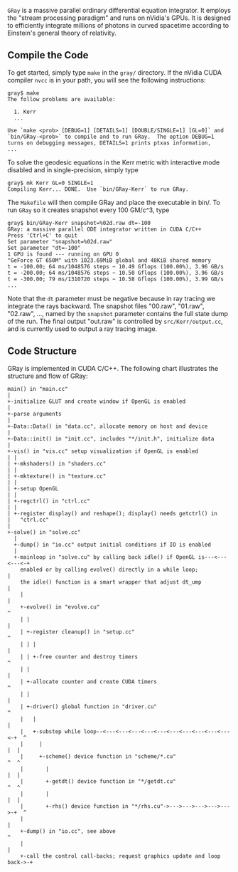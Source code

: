 `GRay` is a massive parallel ordinary differential equation
integrator.  It employs the "stream processing paradigm" and runs on
nVidia's GPUs.  It is designed to efficiently integrate millions of
photons in curved spacetime according to Einstein's general theory of
relativity.


Compile the Code
----------------

To get started, simply type `make` in the `gray/` directory.  If the
nVidia CUDA compiler `nvcc` is in your path, you will see the
following instructions:

    gray$ make
    The follow problems are available:

      1. Kerr
      ...

    Use `make <prob> [DEBUG=1] [DETAILS=1] [DOUBLE/SINGLE=1] [GL=0]` and
    `bin/GRay-<prob>` to compile and to run GRay.  The option DEBUG=1
    turns on debugging messages, DETAILS=1 prints ptxas information,
    ...

To solve the geodesic equations in the Kerr metric with interactive
mode disabled and in single-precision, simply type

    gray$ mk Kerr GL=0 SINGLE=1
    Compiling Kerr... DONE.  Use `bin/GRay-Kerr` to run GRay.

The `Makefile` will then compile GRay and place the executable in
bin/.  To run `GRay` so it creates snapshot every 100 GM/c^3, type

    gray$ bin/GRay-Kerr snapshot=%02d.raw dt=-100
    GRay: a massive parallel ODE integrator written in CUDA C/C++
    Press 'Ctrl+C' to quit
    Set parameter "snapshot=%02d.raw"
    Set parameter "dt=-100"
    1 GPU is found --- running on GPU 0
    "GeForce GT 650M" with 1023.69MiB global and 48KiB shared memory
    t = -100.00; 64 ms/1048576 steps ~ 10.49 Gflops (100.00%), 3.96 GB/s
    t = -200.00; 64 ms/1048576 steps ~ 10.50 Gflops (100.00%), 3.96 GB/s
    t = -300.00; 79 ms/1310720 steps ~ 10.58 Gflops (100.00%), 3.99 GB/s
    ...

Note that the `dt` parameter must be negative because in ray tracing
we integrate the rays backward.  The snapshot files "00.raw",
"01.raw", "02.raw", ..., named by the `snapshot` parameter contains
the full state dump of the run.  The final output "out.raw" is
controlled by `src/Kerr/output.cc`, and is currently used to output a
ray tracing image.


Code Structure
--------------

GRay is implemented in CUDA C/C++.  The following chart illustrates
the structure and flow of GRay:

    main() in "main.cc"
    |
    +-initialize GLUT and create window if OpenGL is enabled
    |
    +-parse arguments
    |
    +-Data::Data() in "data.cc", allocate memory on host and device
    |
    +-Data::init() in "init.cc", includes "*/init.h", initialize data
    |
    +-vis() in "vis.cc" setup visualization if OpenGL is enabled
    | |
    | +-mkshaders() in "shaders.cc"
    | |
    | +-mktexture() in "texture.cc"
    | |
    | +-setup OpenGL
    | |
    | +-regctrl() in "ctrl.cc"
    | |
    | +-register display() and reshape(); display() needs getctrl() in
    |   "ctrl.cc"
    |
    +-solve() in "solve.cc"
      |
      +-dump() in "io.cc" output initial conditions if IO is enabled
      |
      +-mainloop in "solve.cu" by calling back idle() if OpenGL is---<---<---<-+
        enabled or by calling evolve() directly in a while loop;               |
        the idle() function is a smart wrapper that adjust dt_ump              |
        |                                                                      |
        +-evolve() in "evolve.cu"                                              ^
        | |                                                                    |
        | +-register cleanup() in "setup.cc"                                   ^
        | | |                                                                  |
        | | +-free counter and destroy timers                                  ^
        | |                                                                    |
        | +-allocate counter and create CUDA timers                            ^
        | |                                                                    |
        | +-driver() global function in "driver.cu"                            ^
        |   |                                                                  |
        |   +-substep while loop--<---<---<---<---<---<---<---<---<---<---<-+  ^
        |     |                                                             |  |
        |     +-scheme() device function in "scheme/*.cu"                   ^  ^
        |       |                                                           |  |
        |       +-getdt() device function in "*/getdt.cu"                   ^  ^
        |       |                                                           |  |
        |       +-rhs() device function in "*/rhs.cu"->--->--->--->--->--->-+  ^
        |                                                                      |
        +-dump() in "io.cc", see above                                         ^
        |                                                                      |
        +-call the control call-backs; request graphics update and loop back->-+
